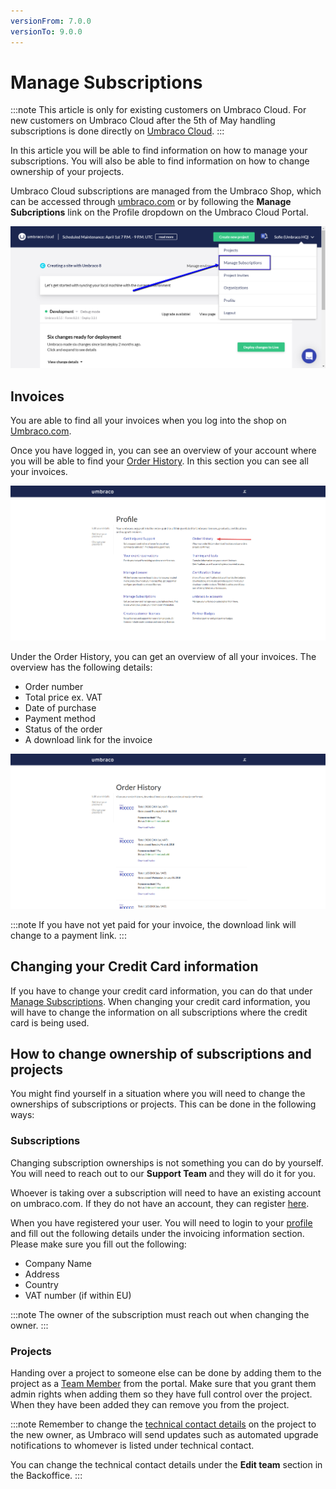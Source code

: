 ```yaml
---
versionFrom: 7.0.0
versionTo: 9.0.0
---
```


# Manage Subscriptions

:::note
This article is only for existing customers on Umbraco Cloud. For new customers on Umbraco Cloud after the 5th of May handling subscriptions is done directly on [Umbraco Cloud](new-shop.md).
:::

In this article you will be able to find information on how to manage your subscriptions. You will also be able to find information on how to change ownership of your projects.

Umbraco Cloud subscriptions are managed from the Umbraco Shop, which can be accessed through [umbraco.com](https://umbraco.com) or by following the **Manage Subcriptions** link on the Profile dropdown on the Umbraco Cloud Portal.

![Manage Subscriptions](images/manage-subscriptions.png)

## Invoices

You are able to find all your invoices when you log into the shop on [Umbraco.com](https://shop.umbraco.com/profile/sign-in?returnURL=%2fprofile).

Once you have logged in, you can see an overview of your account where you will be able to find your [Order History](https://shop.umbraco.com/profile/options/order-history/). In this section you can see all your invoices.

![Overview of your account](images/account-overview.png)

Under the Order History, you can get an overview of all your invoices. The overview has the following details:

- Order number
- Total price ex. VAT
- Date of purchase
- Payment method
- Status of the order
- A download link for the invoice

![Order History](images/order-history.png)

:::note
If you have not yet paid for your invoice, the download link will change to a payment link.
:::

## Changing your Credit Card information

If you have to change your credit card information, you can do that under [Manage Subscriptions](https://shop.umbraco.com/profile/options/manage-subscriptions/). When changing your credit card information, you will have to change the information on all subscriptions where the credit card is being used.

## How to change ownership of subscriptions and projects

You might find yourself in a situation where you will need to change the ownerships of subscriptions or projects. This can be done in the following ways:

### Subscriptions

Changing subscription ownerships is not something you can do by yourself. You will need to reach out to our __Support Team__ and they will do it for you.

Whoever is taking over a subscription will need to have an existing account on umbraco.com. If they do not have an account, they can register [here](https://shop.umbraco.com/profile/register).

When you have registered your user. You will need to login to your [profile](https://shop.umbraco.com/profile/edit-your-details/) and fill out the following details under the invoicing information section. Please make sure you fill out the following:

- Company Name
- Address
- Country
- VAT number (if within EU)

:::note
The owner of the subscription must reach out when changing the owner.
:::

### Projects

Handing over a project to someone else can be done by adding them to the project as a [Team Member](../Team-Members) from the portal. Make sure that you grant them admin rights when adding them so they have full control over the project. When they have been added they can remove you from the project.

:::note
Remember to change the [technical contact details](../Team-Members/Technical-Contact) on the project to the new owner, as Umbraco will send updates such as automated upgrade notifications to whomever is listed under technical contact.

You can change the technical contact details under the **Edit team** section in the Backoffice.
:::
